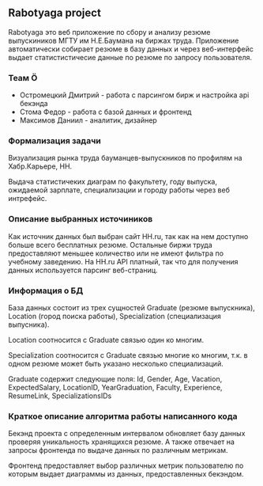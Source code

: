## Rabotyaga project

Rabotyaga это веб приложение по сбору и анализу резюме выпускиников МГТУ им Н.Е.Баумана на биржах труда. Приложение автоматически собирает резюме в базу данных и через веб-интерфейс выдает статистистичесие данные по резюме по запросу пользователя.

### Теам Ö

*   Остромецкий Дмитрий - работа с парсингом бирж и настройка api бекэнда
*   Стома Федор - работа с базой данных и фронтенд
*   Максимов Даниил - аналитик, дизайнер

### Формализация задачи

Визуализация рынка труда бауманцев-выпускников по профилям на Хабр.Карьере, HH.

Выдача статистичеких диаграм по факультету, году выпуска, ожидаемой зарплате, специализации и городу работы через веб интрефейс.

### Описание выбранных источиников

Как источник данных был выбран сайт HH.ru, так как на нем доступно больше всего бесплатных резюме. Остальные биржи труда предоставляют меньшее количество или не имеют фильтра по учебному заведению. На HH.ru API платный, так что для получения данных используется парсинг веб-страниц.

### Информация о БД

База данных состоит из трех сущностей Graduate (резюме выпускника), Location (город поиска работы), Specialization (специализация выпусника).  

Location соотносится с Graduate связью один ко многим.

Specialization соотносится с Graduate связью многие ко многим, т.к. в одном резюме может быть указано несколько специализаций.

Graduate содержит следующие поля: Id, Gender, Age, Vacation, ExpectedSalary, LocationID, YearGraduation, Faculty, Experience, ResumeLink, SpecializationsIDs

### Краткое описание алгоритма работы написанного кода

Бекэнд проекта с определенным интервалом обновляет базу данных проверяя уникальность хранящихся резюме. А также отвечает на запросы фронтенда по выдаче данных по различным метрикам.

Фронтенд предоставляет выбор различных метрик пользователю по которым выдает диаграммы из данных, предоставленных бекэндом.
